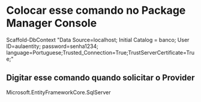 # Colocar esse comando no Package Manager Console

Scaffold-DbContext "Data Source=localhost; Initial Catalog = banco; User ID=aulaentity; password=senha1234; language=Portuguese;Trusted_Connection=True;TrustServerCertificate=True;"

## Digitar esse comando quando solicitar o Provider

Microsoft.EntityFrameworkCore.SqlServer